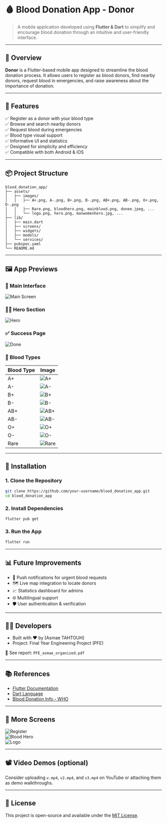 # 🩸 Blood Donation App - Donor

> A mobile application developed using **Flutter & Dart** to simplify and encourage blood donation through an intuitive and user-friendly interface.

---

## 📱 Overview

**Donor** is a Flutter-based mobile app designed to streamline the blood donation process. It allows users to register as blood donors, find nearby donors, request blood in emergencies, and raise awareness about the importance of donation.

---

## 🌟 Features

✅ Register as a donor with your blood type  
✅ Browse and search nearby donors  
✅ Request blood during emergencies  
✅ Blood type visual support  
✅ Informative UI and statistics  
✅ Designed for simplicity and efficiency  
✅ Compatible with both Android & iOS  

---

## 📦 Project Structure

```
blood_donation_app/
├── assets/
│   ├── images/
│   │   ├── A+.png, A-.png, B+.png, B-.png, AB+.png, AB-.png, O+.png, O-.png
│   │   ├── Rare.png, bloodhero.png, mainblood.png, donee.jpeg, ...
│   │   └── logo.png, hero.png, manwomenhero.jpg, ...
├── lib/
│   ├── main.dart
│   ├── screens/
│   ├── widgets/
│   ├── models/
│   └── services/
├── pubspec.yaml
└── README.md
```

---

## 🖼️ App Previews

### 🔷 Main Interface

![Main Screen](assets/images/mainblood.png)

### 🧍‍♂️ Hero Section

![Hero](assets/images/hero.png)

### ✅ Success Page

![Done](assets/images/donee.jpeg)

### 💉 Blood Types

| Blood Type | Image |
|------------|--------|
| A+         | ![A+](images/A+.png) |
| A-         | ![A-](images/A-.png) |
| B+         | ![B+](images/B+.png) |
| B-         | ![B-](images/B-.png) |
| AB+        | ![AB+](images/AB+.png) |
| AB-        | ![AB-](images/AB-.png) |
| O+         | ![O+](images/o+.png) |
| O-         | ![O-](images/o-.png) |
| Rare       | ![Rare](images/Rare.png) |

---

## 🔧 Installation

### 1. Clone the Repository

```bash
git clone https://github.com/your-username/blood_donation_app.git
cd blood_donation_app
```

### 2. Install Dependencies

```bash
flutter pub get
```

### 3. Run the App

```bash
flutter run
```

---

## 📊 Future Improvements

- 🔔 Push notifications for urgent blood requests  
- 🗺️ Live map integration to locate donors  
- 📈 Statistics dashboard for admins  
- 🌐 Multilingual support  
- 🛡️ User authentication & verification

---

## 🧑‍💻 Developers

- Built with ❤️ by [Asmae TAHTOUH]
- Project: Final Year Engineering Project (PFE)

📄 See report: `PFE_asmae_organized.pdf`

---

## 📚 References

- [Flutter Documentation](https://flutter.dev/docs)
- [Dart Language](https://dart.dev/)
- [Blood Donation Info - WHO](https://www.who.int/campaigns/world-blood-donor-day)

---

## 📸 More Screens

![Register](images/regiter.png)  
![Blood Hero](images/bloodhero.png)  
![Logo](images/logo.png)

---

## 📽️ Video Demos (optional)

Consider uploading `v.mp4`, `v2.mp4`, and `v3.mp4` on YouTube or attaching them as demo walkthroughs.

---

## 🧼 License

This project is open-source and available under the [MIT License](LICENSE).
